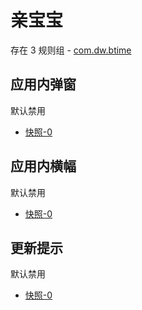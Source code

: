 # 亲宝宝

存在 3 规则组 - [com.dw.btime](/src/apps/com.dw.btime.ts)

## 应用内弹窗

默认禁用

- [快照-0](https://i.gkd.li/import/12889448)

## 应用内横幅

默认禁用

- [快照-0](https://i.gkd.li/import/12889450)

## 更新提示

默认禁用

- [快照-0](https://i.gkd.li/import/12911011)

